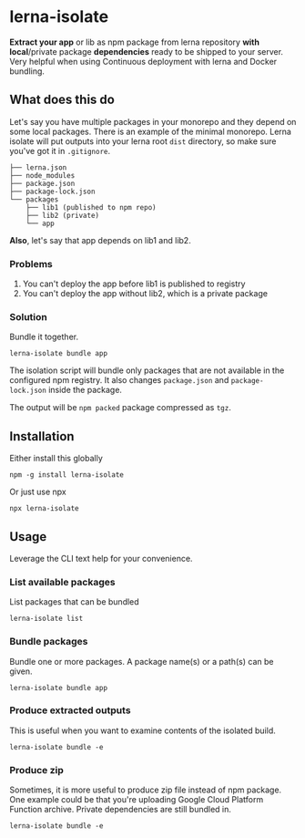 # lerna-isolate

**Extract your app** or lib as npm package from lerna repository **with local**/private package **dependencies** ready to be shipped to your server. Very helpful when using Continuous deployment with lerna and Docker bundling.

## What does this do

Let's say you have multiple packages in your monorepo and they depend on some local packages. There is an example of the minimal monorepo. Lerna isolate will put outputs into your lerna root `dist` directory, so make sure you've got it in `.gitignore`.

```
├── lerna.json
├── node_modules
├── package.json
├── package-lock.json
└── packages
    ├── lib1 (published to npm repo)
    ├── lib2 (private)
    └── app
```

**Also**, let's say that app depends on lib1 and lib2.

### Problems

1. You can't deploy the app before lib1 is published to registry
2. You can't deploy the app without lib2, which is a private package

### Solution

Bundle it together.

```shell
lerna-isolate bundle app
```

The isolation script will bundle only packages that are not available in the configured npm registry. It also changes `package.json` and `package-lock.json` inside the package.

The output will be `npm packed` package compressed as `tgz`.

## Installation

Either install this globally

```shell
npm -g install lerna-isolate
```

Or just use npx

```shell
npx lerna-isolate
```

## Usage

Leverage the CLI text help for your convenience.

### List available packages

List packages that can be bundled

```shell
lerna-isolate list
```

### Bundle packages

Bundle one or more packages. A package name(s) or a path(s) can be given.

```shell
lerna-isolate bundle app
```

### Produce extracted outputs

This is useful when you want to examine contents of the isolated build.

```shell
lerna-isolate bundle -e
```

### Produce zip

Sometimes, it is more useful to produce zip file instead of npm package. One example could be that you're uploading Google Cloud Platform Function archive. Private dependencies are still bundled in.

```shell
lerna-isolate bundle -e
```

